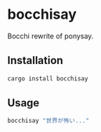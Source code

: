 # bocchisay

Bocchi rewrite of ponysay.

## Installation

```bash
cargo install bocchisay
```

## Usage

```bash
bocchisay "世界が怖い..."
```
